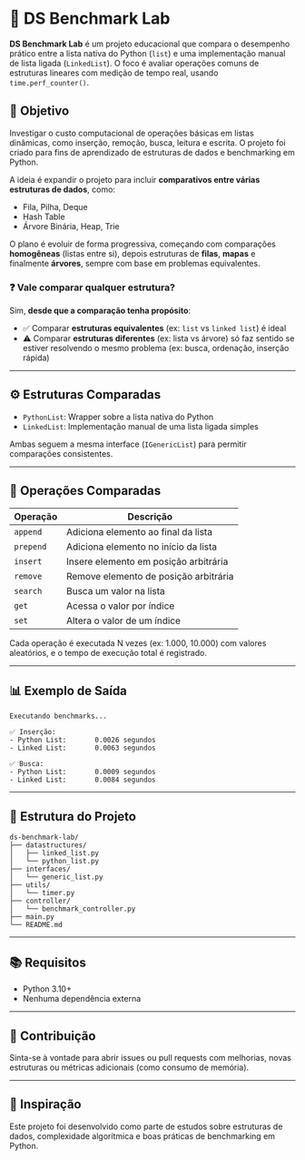 # 🧪 DS Benchmark Lab

**DS Benchmark Lab** é um projeto educacional que compara o desempenho prático entre a lista nativa do Python (`list`) e uma implementação manual de lista ligada (`LinkedList`). O foco é avaliar operações comuns de estruturas lineares com medição de tempo real, usando `time.perf_counter()`.

## 🚀 Objetivo

Investigar o custo computacional de operações básicas em listas dinâmicas, como inserção, remoção, busca, leitura e escrita. O projeto foi criado para fins de aprendizado de estruturas de dados e benchmarking em Python.

A ideia é expandir o projeto para incluir **comparativos entre várias estruturas de dados**, como:

* Fila, Pilha, Deque
* Hash Table
* Árvore Binária, Heap, Trie

O plano é evoluir de forma progressiva, começando com comparações **homogêneas** (listas entre si), depois estruturas de **filas**, **mapas** e finalmente **árvores**, sempre com base em problemas equivalentes.

### ❓ Vale comparar qualquer estrutura?

Sim, **desde que a comparação tenha propósito**:

* ✅ Comparar **estruturas equivalentes** (ex: `list` vs `linked list`) é ideal
* ⚠️ Comparar **estruturas diferentes** (ex: lista vs árvore) só faz sentido se estiver resolvendo o mesmo problema (ex: busca, ordenação, inserção rápida)

---

## ⚙️ Estruturas Comparadas

* `PythonList`: Wrapper sobre a lista nativa do Python
* `LinkedList`: Implementação manual de uma lista ligada simples

Ambas seguem a mesma interface (`IGenericList`) para permitir comparações consistentes.

---

## 🧪 Operações Comparadas

| Operação  | Descrição                             |
| --------- | ------------------------------------- |
| `append`  | Adiciona elemento ao final da lista   |
| `prepend` | Adiciona elemento no início da lista  |
| `insert`  | Insere elemento em posição arbitrária |
| `remove`  | Remove elemento de posição arbitrária |
| `search`  | Busca um valor na lista               |
| `get`     | Acessa o valor por índice             |
| `set`     | Altera o valor de um índice           |

Cada operação é executada N vezes (ex: 1.000, 10.000) com valores aleatórios, e o tempo de execução total é registrado.

---

## 📊 Exemplo de Saída

```
Executando benchmarks...

✅ Inserção:
- Python List:       0.0026 segundos
- Linked List:       0.0063 segundos

✅ Busca:
- Python List:       0.0009 segundos
- Linked List:       0.0084 segundos
```

---

## 📁 Estrutura do Projeto

```
ds-benchmark-lab/
├── datastructures/
│   ├── linked_list.py
│   └── python_list.py
├── interfaces/
│   └── generic_list.py
├── utils/
│   └── timer.py
├── controller/
│   └── benchmark_controller.py
├── main.py
└── README.md
```

---

## 📚 Requisitos

* Python 3.10+
* Nenhuma dependência externa

---

## 🤝 Contribuição

Sinta-se à vontade para abrir issues ou pull requests com melhorias, novas estruturas ou métricas adicionais (como consumo de memória).

---

## 🧠 Inspiração

Este projeto foi desenvolvido como parte de estudos sobre estruturas de dados, complexidade algorítmica e boas práticas de benchmarking em Python.

